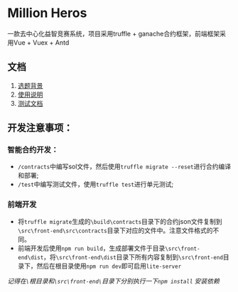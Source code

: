 # Million Heros

一款去中心化益智竞赛系统，项目采用truffle + ganache合约框架，前端框架采用Vue + Vuex + Antd

## 文档

1. [选题背景](./docs/选题背景.md)
2. [使用说明](./docs/使用说明.md)
3. [测试文档](./docs/测试.md)

## 开发注意事项：

### 智能合约开发：

- `/contracts`中编写sol文件，然后使用`truffle migrate --reset`进行合约编译和部署;
- `/test`中编写测试文件，使用`truffle test`进行单元测试; 

### 前端开发

- 将`truffle migrate`生成的`\build\contracts`目录下的合约json文件复制到`\src\front-end\src\contracts`目录下对应的文件中。注意文件格式的不同。
- 前端开发后使用`npm run build`，生成部署文件于目录`\src\front-end\dist`，将`\src\front-end\dist`目录下所有内容复制到`\src\front-end`目录下，然后在根目录使用`npm run dev`即可启用`lite-server`

*记得在`\`根目录和`\src\front-end\`目录下分别执行一下`npm install` 安装依赖*

